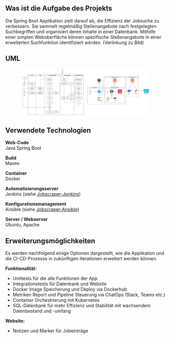 ## Was ist die Aufgabe des Projekts
Die Spring Boot Applikation zielt darauf ab, die Effizienz der Jobsuche zu verbessern. Sie sammelt regelmäßig Stellenangebote nach
festgelegten Suchbegriffen und organisiert deren Inhalte in einer Datenbank. Mithilfe einer simplen Weboberfläche können spezifische
Stellenangebote in einer erweiterten Suchfunktion identifiziert werden. (Verlinkung zu Bild)

## UML
<p align="center">
  <a href="diagrams/CI-CD-Flowchart.png"><img src="diagrams/CI-CD-Flowchart.png" alt="CI-CD-Flowchart.png" height="150" width="200"></a>
  <a href="diagrams/System-architecture.png"><img src="diagrams/System-architecture.png" alt="diagrams/System-architecture.png" height="150" width="200"></a>
</p>

## Verwendete Technologien
**Web-Code**<br>
Java Spring Boot

**Build**<br>
Maven

**Container**<br>
Docker

**Automatisierungsserver**<br>
Jenkins (siehe <a href="https://github.com/lb-bewerbung/jobscraper-jenkins">Jobscraper-Jenkins</a>)

**Konfigurationsmanagement**<br>
Ansible (siehe <a href="https://github.com/lb-bewerbung/jobscraper-ansible">Jobscraper-Ansible</a>)

**Server / Webserver**<br>
Ubuntu, Apache

## Erweiterungsmöglichkeiten
Es werden nachfolgend einige Optionen dargestellt, wie die Applikation und die CI-CD-Prozesse in zukünftigen Iterationen erweitert werden können.

**Funktionalität:**
- Unittests für die alle Funktionen der App
- Integrationstests für Datenbank und Website
- Docker Image Speicherung und Deploy via Dockerhub
- Metriken Report und Pipeline Steuerung via ChatOps (Slack, Teams etc.)
- Container Orchestrierung mit Kubernetes
- SQL-Datenbank für mehr Effizienz und Stabilität mit wachsendem Datenbestand und -umfang

**Website:**
- Notizen und Marker für Jobeinträge